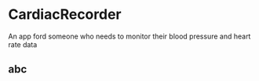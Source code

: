 # CardiacRecorder
An app ford someone who needs to monitor their blood pressure and heart rate data
## abc

